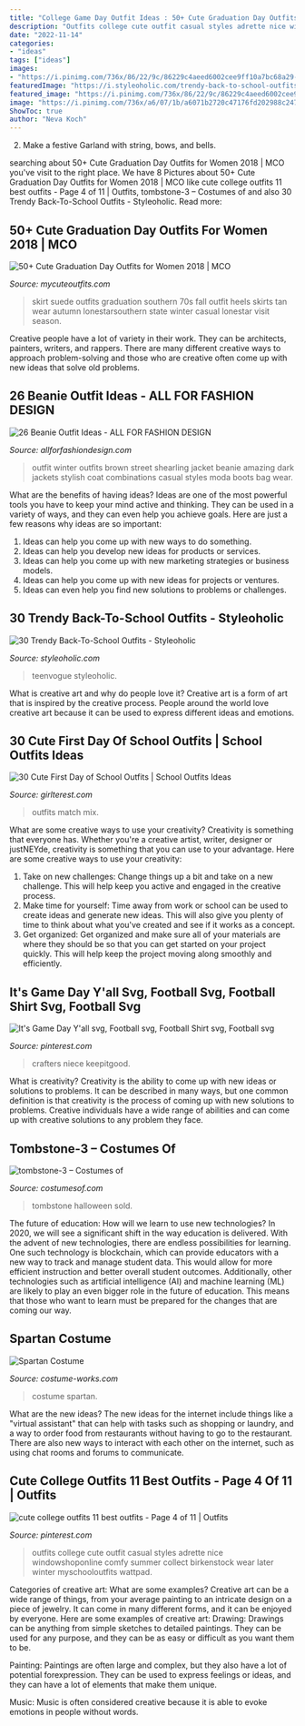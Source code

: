 ```yaml
---
title: "College Game Day Outfit Ideas : 50+ Cute Graduation Day Outfits For Women 2018"
description: "Outfits college cute outfit casual styles adrette nice windowshoponline comfy summer collect birkenstock wear later winter myschooloutfits wattpad"
date: "2022-11-14"
categories:
- "ideas"
tags: ["ideas"]
images:
- "https://i.pinimg.com/736x/86/22/9c/86229c4aeed6002cee9ff10a7bc68a29--winteroutfits-boyfriend-cardigan.jpg?b=t"
featuredImage: "https://i.styleoholic.com/trendy-back-to-school-outfits-18-500x750.jpg"
featured_image: "https://i.pinimg.com/736x/86/22/9c/86229c4aeed6002cee9ff10a7bc68a29--winteroutfits-boyfriend-cardigan.jpg?b=t"
image: "https://i.pinimg.com/736x/a6/07/1b/a6071b2720c47176fd202988c247dd17.jpg"
ShowToc: true
author: "Neva Koch"
---
```



2. Make a festive Garland with string, bows, and bells.

	

		
searching about 50+ Cute Graduation Day Outfits for Women 2018 | MCO you've visit to the right place. We have 8 Pictures about 50+ Cute Graduation Day Outfits for Women 2018 | MCO like cute college outfits 11 best outfits - Page 4 of 11 | Outfits, tombstone-3 – Costumes of and also 30 Trendy Back-To-School Outfits - Styleoholic. Read more:
		
    
## 50+ Cute Graduation Day Outfits For Women 2018 | MCO

<img loading=lazy src="https://mycuteoutfits.com/wp-content/uploads/2018/03/graduation-outfits-38.jpg" onerror="this.onerror=null;this.src='https://tse3.mm.bing.net/th?id=OIP.24JFpeXqncGntf60ceE3PQHaLH&amp;pid=15.1';" alt="50+ Cute Graduation Day Outfits for Women 2018 | MCO">

_Source: mycuteoutfits.com_

>skirt suede outfits graduation southern 70s fall outfit heels skirts tan wear autumn lonestarsouthern state winter casual lonestar visit season. 

	

Creative people have a lot of variety in their work. They can be architects, painters, writers, and rappers. There are many different creative ways to approach problem-solving and those who are creative often come up with new ideas that solve old problems.

    
## 26 Beanie Outfit Ideas - ALL FOR FASHION DESIGN

<img loading=lazy src="https://allforfashiondesign.com/wp-content/uploads/2013/12/e-7-600x880.jpg" onerror="this.onerror=null;this.src='https://tse1.mm.bing.net/th?id=OIP.ikqZa52UYfa1lkiRzK-E-gHaK3&amp;pid=15.1';" alt="26 Beanie Outfit Ideas - ALL FOR FASHION DESIGN">

_Source: allforfashiondesign.com_

>outfit winter outfits brown street shearling jacket beanie amazing dark jackets stylish coat combinations casual styles moda boots bag wear. 

	

What are the benefits of having ideas?
Ideas are one of the most powerful tools you have to keep your mind active and thinking. They can be used in a variety of ways, and they can even help you achieve goals. Here are just a few reasons why ideas are so important: 
1. Ideas can help you come up with new ways to do something.
2. Ideas can help you develop new ideas for products or services. 
3. Ideas can help you come up with new marketing strategies or business models. 
4. Ideas can help you come up with new ideas for projects or ventures. 
5. Ideas can even help you find new solutions to problems or challenges.

    
## 30 Trendy Back-To-School Outfits - Styleoholic

<img loading=lazy src="https://i.styleoholic.com/trendy-back-to-school-outfits-18-500x750.jpg" onerror="this.onerror=null;this.src='https://tse1.mm.bing.net/th?id=OIP.ubVIhaTjuI8YKzHfjk7r3wHaLH&amp;pid=15.1';" alt="30 Trendy Back-To-School Outfits - Styleoholic">

_Source: styleoholic.com_

>teenvogue styleoholic. 

	

What is creative art and why do people love it?
Creative art is a form of art that is inspired by the creative process. People around the world love creative art because it can be used to express different ideas and emotions.

    
## 30 Cute First Day Of School Outfits | School Outfits Ideas

<img loading=lazy src="http://girlterest.com/wp-content/uploads/2017/05/school6.jpg" onerror="this.onerror=null;this.src='https://tse1.mm.bing.net/th?id=OIP.iz1sCIUxJU5OOlsNUiNo0AHaLH&amp;pid=15.1';" alt="30 Cute First Day of School Outfits | School Outfits Ideas">

_Source: girlterest.com_

>outfits match mix. 

	

What are some creative ways to use your creativity?
Creativity is something that everyone has. Whether you're a creative artist, writer, designer or justNEYde, creativity is something that you can use to your advantage. Here are some creative ways to use your creativity: 
1. Take on new challenges: Change things up a bit and take on a new challenge. This will help keep you active and engaged in the creative process. 
2. Make time for yourself: Time away from work or school can be used to create ideas and generate new ideas. This will also give you plenty of time to think about what you've created and see if it works as a concept. 
3. Get organized: Get organized and make sure all of your materials are where they should be so that you can get started on your project quickly. This will help keep the project moving along smoothly and efficiently. 

    
## It&#039;s Game Day Y&#039;all Svg, Football Svg, Football Shirt Svg, Football Svg

<img loading=lazy src="https://i.pinimg.com/736x/a6/07/1b/a6071b2720c47176fd202988c247dd17.jpg" onerror="this.onerror=null;this.src='https://tse1.mm.bing.net/th?id=OIP.wYuxMQ4fbwJkiXaKw-3NkAHaO0&amp;pid=15.1';" alt="It&#039;s Game Day Y&#039;all svg, Football svg, Football Shirt svg, Football svg">

_Source: pinterest.com_

>crafters niece keepitgood. 

	

What is creativity?
Creativity is the ability to come up with new ideas or solutions to problems. It can be described in many ways, but one common definition is that creativity is the process of coming up with new solutions to problems. Creative individuals have a wide range of abilities and can come up with creative solutions to any problem they face.

    
## Tombstone-3 – Costumes Of

<img loading=lazy src="http://costumesof.com/wordpress/wp-content/uploads/2015/09/tombstone-3.jpg" onerror="this.onerror=null;this.src='https://tse2.mm.bing.net/th?id=OIP.HkiK-nes9L1_Bj0pcMNqwwDYEg&amp;pid=15.1';" alt="tombstone-3 – Costumes of">

_Source: costumesof.com_

>tombstone halloween sold. 

	

The future of education: How will we learn to use new technologies?
In 2020, we will see a significant shift in the way education is delivered. With the advent of new technologies, there are endless possibilities for learning. One such technology is blockchain, which can provide educators with a new way to track and manage student data. This would allow for more efficient instruction and better overall student outcomes. Additionally, other technologies such as artificial intelligence (AI) and machine learning (ML) are likely to play an even bigger role in the future of education. This means that those who want to learn must be prepared for the changes that are coming our way.

    
## Spartan Costume

<img loading=lazy src="https://photos.costume-works.com/full/spartan3.jpg" onerror="this.onerror=null;this.src='https://tse2.mm.bing.net/th?id=OIP.ZhFJ32Jd7DMrA8KwDC1N9gHaPe&amp;pid=15.1';" alt="Spartan Costume">

_Source: costume-works.com_

>costume spartan. 

	

What are the new ideas?
The new ideas for the internet include things like a "virtual assistant" that can help with tasks such as shopping or laundry, and a way to order food from restaurants without having to go to the restaurant. There are also new ways to interact with each other on the internet, such as using chat rooms and forums to communicate.

    
## Cute College Outfits 11 Best Outfits - Page 4 Of 11 | Outfits

<img loading=lazy src="https://i.pinimg.com/736x/86/22/9c/86229c4aeed6002cee9ff10a7bc68a29--winteroutfits-boyfriend-cardigan.jpg?b=t" onerror="this.onerror=null;this.src='https://tse4.mm.bing.net/th?id=OIP.agOtaOVkWFJmW2XboVLE0gHaMU&amp;pid=15.1';" alt="cute college outfits 11 best outfits - Page 4 of 11 | Outfits">

_Source: pinterest.com_

>outfits college cute outfit casual styles adrette nice windowshoponline comfy summer collect birkenstock wear later winter myschooloutfits wattpad. 

	

Categories of creative art: What are some examples?
Creative art can be a wide range of things, from your average painting to an intricate design on a piece of jewelry. It can come in many different forms, and it can be enjoyed by everyone. Here are some examples of creative art:
Drawing: Drawings can be anything from simple sketches to detailed paintings. They can be used for any purpose, and they can be as easy or difficult as you want them to be.

Painting: Paintings are often large and complex, but they also have a lot of potential forexpression. They can be used to express feelings or ideas, and they can have a lot of elements that make them unique.

Music: Music is often considered creative because it is able to evoke emotions in people without words.

